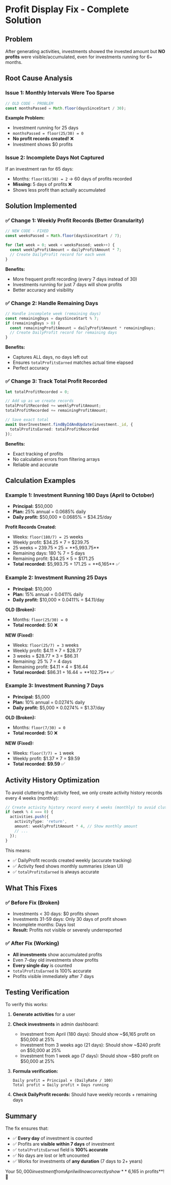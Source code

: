 # Profit Display Fix - Complete Solution

## Problem
After generating activities, investments showed the invested amount but **NO profits** were visible/accumulated, even for investments running for 6+ months.

## Root Cause Analysis

### Issue 1: Monthly Intervals Were Too Sparse
```typescript
// OLD CODE - PROBLEM
const monthsPassed = Math.floor(daysSinceStart / 30);
```

**Example Problem:**
- Investment running for 25 days
- `monthsPassed = floor(25/30) = 0`
- **No profit records created!** ❌
- Investment shows $0 profits

### Issue 2: Incomplete Days Not Captured
If an investment ran for 65 days:
- Months: `floor(65/30) = 2` → 60 days of profits recorded
- **Missing:** 5 days of profits ❌
- Shows less profit than actually accumulated

## Solution Implemented

### ✅ Change 1: Weekly Profit Records (Better Granularity)
```typescript
// NEW CODE - FIXED
const weeksPassed = Math.floor(daysSinceStart / 7);

for (let week = 0; week < weeksPassed; week++) {
  const weeklyProfitAmount = dailyProfitAmount * 7;
  // Create DailyProfit record for each week
}
```

**Benefits:**
- More frequent profit recording (every 7 days instead of 30)
- Investments running for just 7 days will show profits
- Better accuracy and visibility

### ✅ Change 2: Handle Remaining Days
```typescript
// Handle incomplete week (remaining days)
const remainingDays = daysSinceStart % 7;
if (remainingDays > 0) {
  const remainingProfitAmount = dailyProfitAmount * remainingDays;
  // Create DailyProfit record for remaining days
}
```

**Benefits:**
- Captures ALL days, no days left out
- Ensures `totalProfitsEarned` matches actual time elapsed
- Perfect accuracy

### ✅ Change 3: Track Total Profit Recorded
```typescript
let totalProfitRecorded = 0;

// Add up as we create records
totalProfitRecorded += weeklyProfitAmount;
totalProfitRecorded += remainingProfitAmount;

// Save exact total
await UserInvestment.findByIdAndUpdate(investment._id, {
  totalProfitsEarned: totalProfitRecorded
});
```

**Benefits:**
- Exact tracking of profits
- No calculation errors from filtering arrays
- Reliable and accurate

## Calculation Examples

### Example 1: Investment Running 180 Days (April to October)
- **Principal:** $50,000
- **Plan:** 25% annual = 0.0685% daily
- **Daily profit:** $50,000 × 0.0685% = $34.25/day

**Profit Records Created:**
- Weeks: `floor(180/7) = 25` weeks
- Weekly profit: $34.25 × 7 = $239.75
- 25 weeks = $239.75 × 25 = **$5,993.75**
- Remaining days: 180 % 7 = 5 days
- Remaining profit: $34.25 × 5 = $171.25
- **Total recorded:** $5,993.75 + $171.25 = **$6,165** ✅

### Example 2: Investment Running 25 Days
- **Principal:** $10,000
- **Plan:** 15% annual = 0.0411% daily
- **Daily profit:** $10,000 × 0.0411% = $4.11/day

**OLD (Broken):**
- Months: `floor(25/30) = 0`
- **Total recorded:** $0 ❌

**NEW (Fixed):**
- Weeks: `floor(25/7) = 3` weeks
- Weekly profit: $4.11 × 7 = $28.77
- 3 weeks = $28.77 × 3 = $86.31
- Remaining: 25 % 7 = 4 days
- Remaining profit: $4.11 × 4 = $16.44
- **Total recorded:** $86.31 + $16.44 = **$102.75** ✅

### Example 3: Investment Running 7 Days
- **Principal:** $5,000
- **Plan:** 10% annual = 0.0274% daily
- **Daily profit:** $5,000 × 0.0274% = $1.37/day

**OLD (Broken):**
- Months: `floor(7/30) = 0`
- **Total recorded:** $0 ❌

**NEW (Fixed):**
- Weeks: `floor(7/7) = 1` week
- Weekly profit: $1.37 × 7 = $9.59
- **Total recorded:** **$9.59** ✅

## Activity History Optimization

To avoid cluttering the activity feed, we only create activity history records every 4 weeks (monthly):

```typescript
// Create activity history record every 4 weeks (monthly) to avoid clutter
if (week % 4 === 0) {
  activities.push({
    activityType: 'return',
    amount: weeklyProfitAmount * 4, // Show monthly amount
    // ...
  });
}
```

This means:
- ✅ DailyProfit records created weekly (accurate tracking)
- ✅ Activity feed shows monthly summaries (clean UI)
- ✅ `totalProfitsEarned` is always accurate

## What This Fixes

### ✅ Before Fix (Broken)
- Investments < 30 days: $0 profits shown
- Investments 31-59 days: Only 30 days of profit shown
- Incomplete months: Days lost
- **Result:** Profits not visible or severely underreported

### ✅ After Fix (Working)
- **All investments** show accumulated profits
- Even 7-day old investments show profits
- **Every single day** is counted
- `totalProfitsEarned` is 100% accurate
- Profits visible immediately after 7 days

## Testing Verification

To verify this works:

1. **Generate activities** for a user
2. **Check investments** in admin dashboard:
   - Investment from April (180 days): Should show ~$6,165 profit on $50,000 at 25%
   - Investment from 3 weeks ago (21 days): Should show ~$240 profit on $50,000 at 25%
   - Investment from 1 week ago (7 days): Should show ~$80 profit on $50,000 at 25%

3. **Formula verification:**
   ```
   Daily profit = Principal × (DailyRate / 100)
   Total profit = Daily profit × Days running
   ```

4. **Check DailyProfit records:** Should have weekly records + remaining days

## Summary

The fix ensures that:
- ✅ **Every day** of investment is counted
- ✅ Profits are **visible within 7 days** of investment
- ✅ `totalProfitsEarned` field is **100% accurate**
- ✅ No days are lost or left uncounted
- ✅ Works for investments of **any duration** (7 days to 2+ years)

Your $50,000 investment from April will now correctly show **~$6,165 in profits**! 🎉
